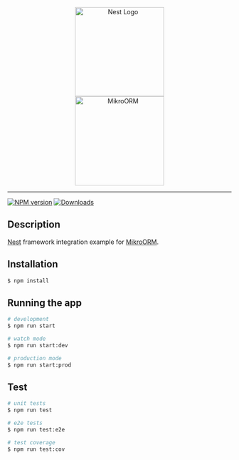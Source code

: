 <p align="center" style="vertical-align:middle">
  <a href="http://nestjs.com/" target="blank"><img src="https://nestjs.com/img/logo_text.svg" width="200" alt="Nest Logo" /></a><br /><a href="https://mikro-orm.io/" target="blank"><img src="https://raw.githubusercontent.com/mikro-orm/mikro-orm/master/docs/static/img/logo-readme.svg?sanitize=true" width="200" alt="MikroORM"></a>
</p>
<hr/>

[![NPM version][npm-image]][npm-url]
[![Downloads][downloads-image]][downloads-url]

## Description

[Nest](https://github.com/nestjs/nest) framework integration example for [MikroORM](https://github.com/mikro-orm/mikro-orm).

## Installation

```bash
$ npm install
```

## Running the app

```bash
# development
$ npm run start

# watch mode
$ npm run start:dev

# production mode
$ npm run start:prod
```

## Test

```bash
# unit tests
$ npm run test

# e2e tests
$ npm run test:e2e

# test coverage
$ npm run test:cov
```

[npm-image]: https://img.shields.io/npm/v/nestjs-mikro-orm.svg?style=flat-square
[npm-url]: https://npmjs.org/package/nestjs-mikro-orm
[downloads-image]: https://img.shields.io/npm/dm/nestjs-mikro-orm.svg?style=flat-square
[downloads-url]: https://npmjs.org/package/nestjs-mikro-orm